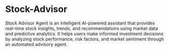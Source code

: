 # Stock-Advisor
Stock Advisor Agent is an intelligent AI-powered assistant that provides real-time stock insights, trends, and recommendations using market data and predictive analytics. It helps users make informed investment decisions by analyzing stock performance, risk factors, and market sentiment through an automated advisory agent.
